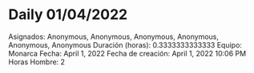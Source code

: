 # Daily 01/04/2022

Asignados: Anonymous, Anonymous, Anonymous, Anonymous, Anonymous, Anonymous
Duración (horas): 0.3333333333333
Equipo: Monarca
Fecha: April 1, 2022
Fecha de creación: April 1, 2022 10:06 PM
Horas Hombre: 2